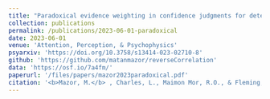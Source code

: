 ```yaml
---
title: "Paradoxical evidence weighting in confidence judgments for detection and discrimination"
collection: publications
permalink: /publications/2023-06-01-paradoxical
date: 2023-06-01
venue: 'Attention, Perception, & Psychophysics'
psyarxiv: 'https://doi.org/10.3758/s13414-023-02710-8'
github: 'https://github.com/matanmazor/reverseCorrelation'
data: 'https://osf.io/7a4fm/'
paperurl: '/files/papers/mazor2023paradoxical.pdf'
citation: '<b>Mazor, M.</b> , Charles, L., Maimon Mor, R.O., & Fleming, S.M. (2023). Paradoxical evidence weighting in confidence judgments for detection and discrimination. <i>Attention, Perception, & Psychophysics</i>'
---
```


